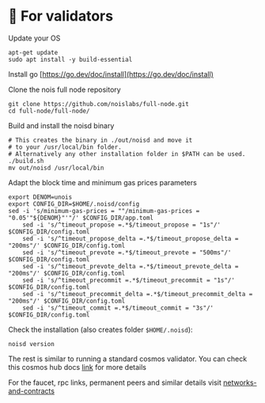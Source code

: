 # 🔐 For validators

Update your OS

```shell
apt-get update 
sudo apt install -y build-essential
```

Install go [https://go.dev/doc/install](https://go.dev/doc/install)

Clone the nois full node repository

```shell
git clone https://github.com/noislabs/full-node.git 
cd full-node/full-node/
```

Build and install the noisd binary

```shell
# This creates the binary in ./out/noisd and move it
# to your /usr/local/bin folder.
# Alternatively any other installation folder in $PATH can be used.
./build.sh
mv out/noisd /usr/local/bin
```

Adapt the block time and minimum gas prices parameters

```shell
export DENOM=unois
export CONFIG_DIR=$HOME/.noisd/config
sed -i 's/minimum-gas-prices = ""/minimum-gas-prices = "0.05'"${DENOM}"'"/' $CONFIG_DIR/app.toml
    sed -i 's/^timeout_propose =.*$/timeout_propose = "1s"/' $CONFIG_DIR/config.toml
    sed -i 's/^timeout_propose_delta =.*$/timeout_propose_delta = "200ms"/' $CONFIG_DIR/config.toml
    sed -i 's/^timeout_prevote =.*$/timeout_prevote = "500ms"/' $CONFIG_DIR/config.toml
    sed -i 's/^timeout_prevote_delta =.*$/timeout_prevote_delta = "200ms"/' $CONFIG_DIR/config.toml
    sed -i 's/^timeout_precommit =.*$/timeout_precommit = "1s"/' $CONFIG_DIR/config.toml
    sed -i 's/^timeout_precommit_delta =.*$/timeout_precommit_delta = "200ms"/' $CONFIG_DIR/config.toml
    sed -i 's/^timeout_commit =.*$/timeout_commit = "3s"/' $CONFIG_DIR/config.toml
```

Check the installation (also creates folder `$HOME/.noisd`):

```shell
noisd version
```

The rest is similar to running a standard cosmos validator. You can check this cosmos hub docs [link](https://hub.cosmos.network/main/validators/validator-setup.html) for more details

For the faucet, rpc links, permanent peers and similar details visit [networks-and-contracts](../networks-and-contracts/ "mention")
